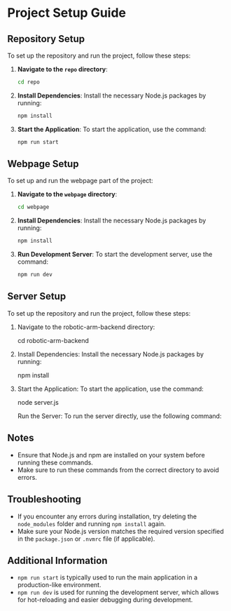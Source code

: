 # Project Setup Guide

## Repository Setup

To set up the repository and run the project, follow these steps:

1. **Navigate to the `repo` directory**:
   ```bash
   cd repo
   ```

2. **Install Dependencies**:
   Install the necessary Node.js packages by running:
   ```bash
   npm install
   ```

3. **Start the Application**:
   To start the application, use the command:
   ```bash
   npm run start
   ```

## Webpage Setup

To set up and run the webpage part of the project:

1. **Navigate to the `webpage` directory**:
   ```bash
   cd webpage
   ```

2. **Install Dependencies**:
   Install the necessary Node.js packages by running:
   ```bash
   npm install
   ```

3. **Run Development Server**:
   To start the development server, use the command:
   ```bash
   npm run dev
   ```

## Server Setup

To set up the repository and run the project, follow these steps:

1. Navigate to the robotic-arm-backend directory:

   cd robotic-arm-backend

2. Install Dependencies:
   Install the necessary Node.js packages by running:

   npm install

3. Start the Application:
   To start the application, use the command:

   node server.js

   Run the Server:
   To run the server directly, use the following command:

## Notes
- Ensure that Node.js and npm are installed on your system before running these commands.
- Make sure to run these commands from the correct directory to avoid errors.

## Troubleshooting
- If you encounter any errors during installation, try deleting the `node_modules` folder and running `npm install` again.
- Make sure your Node.js version matches the required version specified in the `package.json` or `.nvmrc` file (if applicable).

## Additional Information
- `npm run start` is typically used to run the main application in a production-like environment.
- `npm run dev` is used for running the development server, which allows for hot-reloading and easier debugging during development.

